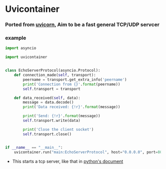 # Uvicontainer

### Ported from [uvicorn](https://github.com/encode/uvicorn), Aim to be a fast general TCP/UDP servcer

### example

```python
import asyncio

import uvicontainer


class EchoServerProtocol(asyncio.Protocol):
    def connection_made(self, transport):
        peername = transport.get_extra_info('peername')
        print('Connection from {}'.format(peername))
        self.transport = transport

    def data_received(self, data):
        message = data.decode()
        print('Data received: {!r}'.format(message))

        print('Send: {!r}'.format(message))
        self.transport.write(data)

        print('Close the client socket')
        self.transport.close()


if __name__ == "__main__":
    uvicontainer.run("main:EchoServerProtocol", host="0.0.0.0", port=8000, workers=3, type="tcp")
```
- This starts a tcp server, like that in [python's document](https://docs.python.org/3/library/asyncio-protocol.html)